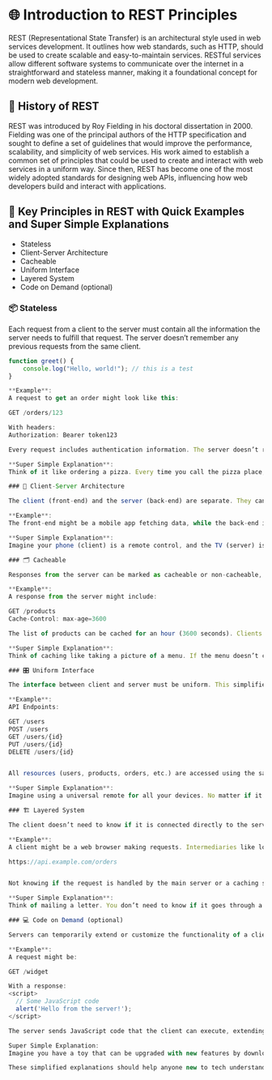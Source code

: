 # 🌐 Introduction to REST Principles

REST (Representational State Transfer) is an architectural style used in web services development. It outlines how web standards, such as HTTP, should be used to create scalable and easy-to-maintain services. RESTful services allow different software systems to communicate over the internet in a straightforward and stateless manner, making it a foundational concept for modern web development.

## 📜 History of REST

REST was introduced by Roy Fielding in his doctoral dissertation in 2000. Fielding was one of the principal authors of the HTTP specification and sought to define a set of guidelines that would improve the performance, scalability, and simplicity of web services. His work aimed to establish a common set of principles that could be used to create and interact with web services in a uniform way. Since then, REST has become one of the most widely adopted standards for designing web APIs, influencing how web developers build and interact with applications.

## 🔑 Key Principles in REST with Quick Examples and Super Simple Explanations


- Stateless
- Client-Server Architecture
- Cacheable
- Uniform Interface
- Layered System
- Code on Demand (optional)


### 📦 Stateless

Each request from a client to the server must contain all the information the server needs to fulfill that request. The server doesn’t remember any previous requests from the same client.


```javascript
function greet() {
    console.log("Hello, world!"); // this is a test
}

**Example**:
A request to get an order might look like this:

GET /orders/123

With headers:
Authorization: Bearer token123

Every request includes authentication information. The server doesn’t rely on any stored session data to know who the user is.

**Super Simple Explanation**:
Think of it like ordering a pizza. Every time you call the pizza place, you have to tell them your address and what you want to order, even if you’ve ordered from them before. They don’t remember your previous orders.

### 📱 Client-Server Architecture

The client (front-end) and the server (back-end) are separate. They can evolve independently as long as the interface between them does not change.

**Example**:
The front-end might be a mobile app fetching data, while the back-end is a server providing data via API endpoints. The mobile app can be updated with new features without changing the server, as long as the API endpoints remain the same.

**Super Simple Explanation**:
Imagine your phone (client) is a remote control, and the TV (server) is the back-end. You can upgrade the remote without changing the TV, as long as they still talk the same language (interface).

### 🗂️ Cacheable

Responses from the server can be marked as cacheable or non-cacheable, to improve efficiency by reusing responses.

**Example**:
A response from the server might include:

GET /products
Cache-Control: max-age=3600

The list of products can be cached for an hour (3600 seconds). Clients can reuse the cached response, reducing the number of requests to the server.

**Super Simple Explanation**:
Think of caching like taking a picture of a menu. If the menu doesn’t change often, you can just look at the picture instead of asking for a new menu every time.

### 🎛️ Uniform Interface

The interface between client and server must be uniform. This simplifies and decouples the architecture.

**Example**:
API Endpoints:

GET /users
POST /users
GET /users/{id}
PUT /users/{id}
DELETE /users/{id}


All resources (users, products, orders, etc.) are accessed using the same methods (GET, POST, PUT, DELETE), making the API predictable and easy to use.

**Super Simple Explanation**:
Imagine using a universal remote for all your devices. No matter if it’s your TV, DVD player, or stereo, you use the same buttons to play, stop, or change channels.

### 🏗️ Layered System

The client doesn’t need to know if it is connected directly to the server or to an intermediary. This provides security and scalability.

**Example**:
A client might be a web browser making requests. Intermediaries like load balancers, caching servers, or security gateways can handle the request. The client sends a request to:

https://api.example.com/orders


Not knowing if the request is handled by the main server or a caching server.

**Super Simple Explanation**:
Think of mailing a letter. You don’t need to know if it goes through a local post office or a sorting facility; you just need to know it will reach the destination.

### 💻 Code on Demand (optional)

Servers can temporarily extend or customize the functionality of a client by transferring executable code.

**Example**:
A request might be:

GET /widget

With a response:
<script>
  // Some JavaScript code
  alert('Hello from the server!');
</script>

The server sends JavaScript code that the client can execute, extending its functionality without requiring a full application update.

Super Simple Explanation:
Imagine you have a toy that can be upgraded with new features by downloading new instructions. The toy’s maker can send new instructions (code) to make the toy do new tricks.

These simplified explanations should help anyone new to tech understand the basic principles of REST in an easy and relatable way.
